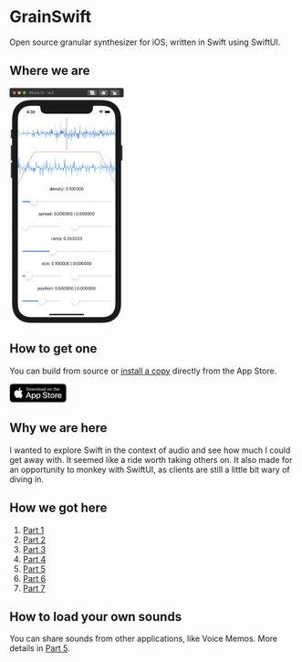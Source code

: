 # GrainSwift

Open source granular synthesizer for iOS, written in Swift using SwiftUI.

## Where we are

<img src="Meta%20Assets/iPhone.png" width="200px" />

## How to get one

You can build from source or [install a copy](https://apps.apple.com/us/app/open-granular/id1549682361) directly from the App Store.

<a href="https://apps.apple.com/us/app/open-granular/id1549682361"><img src="Meta%20Assets/AppStore.svg" width="100px" /></a>

## Why we are here

I wanted to explore Swift in the context of audio and see how much I could get away with. It seemed like a ride worth taking others on. It also made for an opportunity to monkey with SwiftUI, as clients are still a little bit wary of diving in.

## How we got here

1. [Part 1](http://the.strange.agency/blog/open-grain-01/)
1. [Part 2](http://the.strange.agency/blog/open-grain-02/)
1. [Part 3](http://the.strange.agency/blog/open-grain-03/)
1. [Part 4](http://the.strange.agency/blog/open-grain-04/)
1. [Part 5](http://the.strange.agency/blog/open-grain-05/)
1. [Part 6](http://the.strange.agency/blog/open-grain-06/)
1. [Part 7](http://the.strange.agency/blog/open-grain-07/)

## How to load your own sounds

You can share sounds from other applications, like Voice Memos. More details in [Part 5](http://the.strange.agency/blog/open-grain-05/).
